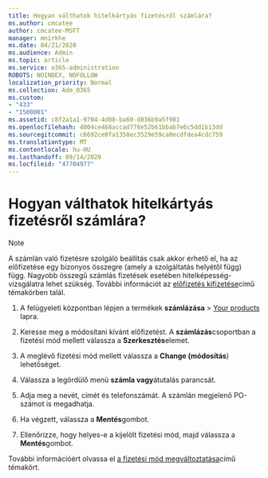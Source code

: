 ```yaml
---
title: Hogyan válthatok hitelkártyás fizetésről számlára?
ms.author: cmcatee
author: cmcatee-MSFT
manager: mnirkhe
ms.date: 04/21/2020
ms.audience: Admin
ms.topic: article
ms.service: o365-administration
ROBOTS: NOINDEX, NOFOLLOW
localization_priority: Normal
ms.collection: Adm_O365
ms.custom:
- "433"
- "1500001"
ms.assetid: c8f2a1a1-9704-4d08-ba60-d836b9a5f981
ms.openlocfilehash: 4004ce468accad778e52b61bbab7e6c5dd1b13dd
ms.sourcegitcommit: c6692ce0fa1358ec3529e59ca0ecdfdea4cdc759
ms.translationtype: MT
ms.contentlocale: hu-HU
ms.lasthandoff: 09/14/2020
ms.locfileid: "47704977"
---
```

# <a name="how-do-i-change-from-credit-card-payments-to-invoice"></a>Hogyan válthatok hitelkártyás fizetésről számlára?

> [!NOTE]
> A számlán való fizetésre szolgáló beállítás csak akkor érhető el, ha az előfizetése egy bizonyos összegre (amely a szolgáltatás helyétől függ) függ. Nagyobb összegű számlás fizetések esetében hitelképesség-vizsgálatra lehet szükség. További információt az [előfizetés kifizetése](https://docs.microsoft.com/microsoft-365/commerce/billing-and-payments/pay-for-your-subscription)című témakörben talál.

1. A felügyeleti központban lépjen a termékek **számlázása**  >  [Your products](https://go.microsoft.com/fwlink/p/?linkid=842054) lapra.

2. Keresse meg a módosítani kívánt előfizetést. A **számlázás**csoportban a fizetési mód mellett válassza a **Szerkesztés**elemet.

3. A meglévő fizetési mód mellett válassza a **Change (módosítás**) lehetőséget.

4. Válassza a legördülő menü **számla vagy**átutalás parancsát.

5. Adja meg a nevét, címét és telefonszámát. A számlán megjelenő PO-számot is megadhatja.

6. Ha végzett, válassza a **Mentés**gombot.

7. Ellenőrizze, hogy helyes-e a kijelölt fizetési mód, majd válassza a **Mentés**gombot.

További információért olvassa el [a fizetési mód megváltoztatása](https://docs.microsoft.com/microsoft-365/commerce/billing-and-payments/change-payment-method)című témakört.